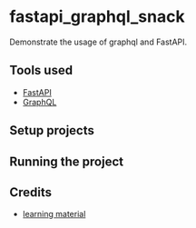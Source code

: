 # fastapi_graphql_snack
Demonstrate the usage of graphql and FastAPI.

## Tools used
* [FastAPI]()
* [GraphQL]()

## Setup projects
## Running the project

## Credits
* [learning material](https://testdriven.io/blog/fastapi-graphql/)

